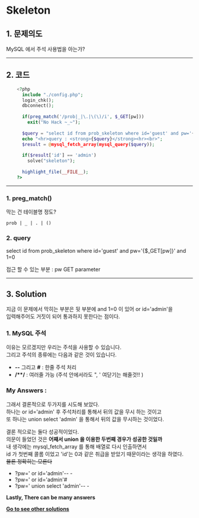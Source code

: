 # **Skeleton**
## 1. 문제의도
MySQL 에서 주석 사용법을 아는가?

----
## 2. 코드
```php
    <?php 
      include "./config.php"; 
      login_chk(); 
      dbconnect(); 
      
      if(preg_match('/prob|_|\.|\(\)/i', $_GET[pw]))
        exit("No Hack ~_~"); 
      
      $query = "select id from prob_skeleton where id='guest' and pw='{$_GET[pw]}' and 1=0"; 
      echo "<hr>query : <strong>{$query}</strong><hr><br>"; 
      $result = @mysql_fetch_array(mysql_query($query)); 
      
      if($result['id'] == 'admin')
        solve("skeleton"); 
      
      highlight_file(__FILE__); 
    ?>
```
----
### 1. preg_match()
막는 건 테이블명 정도?

    prob | _ | . | ()

### 2. query

   select id from prob_skeleton where id='guest' and pw='{$_GET[pw]}' and 1=0

접근 할 수 있는 부분 : pw GET parameter  

----
## 3. Solution

지금 이 문제에서 막히는 부분은 뒷 부분에 and 1=0 이 있어 or id='admin'을  
입력해주어도 거짓이 되어 통과하지 못한다는 점이다.

### 1. MySQL 주석

이유는 모르겠지만 우리는 주석을 사용할 수 있습니다.  
그리고 주석의 종류에는 다음과 같은 것이 있습니다.

+ **--** 그리고 **#** : 한줄 주석 처리
+ __/**/__ : 여러줄 가능 (주석 안에서라도 ", ' 여닫기는 해줄것!! )

### My Answers :

그래서 결론적으로 두가지를 시도해 보았다.  
하나는 or id='admin' 후 주석처리를 통해서 뒤의 값을 무시 하는 것이고  
또 하나는 union select 'admin' 을 통해서 뒤의 값을 무시하는 것이었다.

결론 적으로는 둘다 성공적이었다.  
의문이 들었던 것은 **어째서 union 을 이용한 두번째 경우가 성공한 것일까**  
내 생각에는 mysql_fetch_array 를 통해 배열로 다시 인출하면서  
id 가 첫번째 콜롬 이었고 'id'는 0과 같은 취급을 받았기 때문이라는 생각을 하였다.  
<del>물론 정확히는 모른다</del>

+ ?pw=' or id='admin'-- -
+ ?pw=' or id='admin'# 
+ ?pw=' union select 'admin'-- -

**Lastly, There can be many answers**

**[Go to see other solutions](https://github.com/moreal/TIL/blob/master/Security/WarGame/WriteUp/los.eagle-jump.org/00.%20ReadMe.md)**